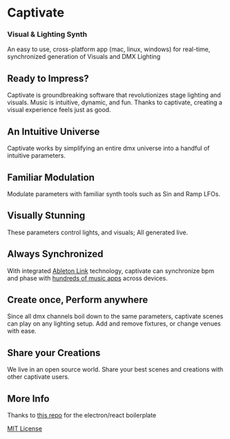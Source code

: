 # Captivate
### Visual & Lighting Synth
An easy to use, cross-platform app (mac, linux, windows) for real-time, synchronized generation of Visuals and DMX Lighting

## Ready to Impress?
Captivate is groundbreaking software that revolutionizes stage lighting and visuals. Music is intuitive, dynamic, and fun. Thanks to captivate, creating a visual experience feels just as good.
## An Intuitive Universe
Captivate works by simplifying an entire dmx universe into a handful of intuitive parameters.
## Familiar Modulation
Modulate parameters with familiar synth tools such as Sin and Ramp LFOs.
## Visually Stunning
These parameters control lights, and visuals; All generated live.
## Always Synchronized
With integrated [Ableton Link](https://www.ableton.com/en/link/) technology, captivate can synchronize bpm and phase with [hundreds of music apps](https://www.ableton.com/en/link/products/) across devices. 
## Create once, Perform anywhere
Since all dmx channels boil down to the same parameters, captivate scenes can play on any lighting setup. Add and remove fixtures, or change venues with ease.
## Share your Creations
We live in an open source world. Share your best scenes and creations with other captivate users.
## More Info
Thanks to [this repo](https://github.com/diego3g/electron-typescript-react) for the electron/react boilerplate

[MIT License](https://github.com/spensbot/Captivate2/blob/master/LICENSE)



